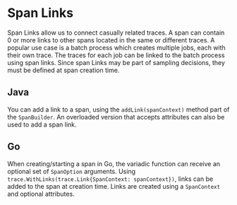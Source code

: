 # Span Links

Span Links allow us to connect casually related traces. A span can contain 0 or more links to other spans located in the 
same or different traces. A popular use case is a batch process which creates multiple jobs, each with their own trace. 
The traces for each job can be linked to the batch process using span links. Since span Links may be part of sampling 
decisions, they must be defined at span creation time.

## Java

You can add a link to a span, using the `addLink(spanContext)` method part of the `SpanBuilder`. An overloaded version 
that accepts attributes can also be used to add a span link.

## Go

When creating/starting a span in Go, the variadic function can receive an optional set of `SpanOption` arguments. Using  
`trace.WithLinks(trace.Link{SpanContext: spanContext})`, links can be added to the span at creation time. Links are created using a `SpanContext` and optional
attributes.
